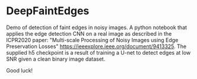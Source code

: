 # DeepFaintEdges

Demo of detection of faint edges in noisy images. A python notebook that applies the edge detection CNN on a real image as described in the ICPR2020 paper: "Multi-scale Processing of Noisy Images using Edge Preservation Losses" https://ieeexplore.ieee.org/document/9413325. The supplied h5 checkpoint is a result of training a U-net to detect edges at low SNR given a clean binary image dataset.

Good luck!
